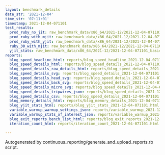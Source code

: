 ```yaml
---
layout: benchmark_details
date_str: '2021-12-04'
time_str: '07:11:01'
timestamp: 2021-12-04-071101
test_results:
  prod_ruby_no_jit: raw_benchmark_data/x86_64/2021-12/2021-12-04-071101_basic_benchmark_prod_ruby_no_jit.json
  prod_ruby_with_mjit: raw_benchmark_data/x86_64/2021-12/2021-12-04-071101_basic_benchmark_prod_ruby_with_mjit.json
  prod_ruby_with_yjit: raw_benchmark_data/x86_64/2021-12/2021-12-04-071101_basic_benchmark_prod_ruby_with_yjit.json
  ruby_30_with_mjit: raw_benchmark_data/x86_64/2021-12/2021-12-04-071101_basic_benchmark_ruby_30_with_mjit.json
  yjit_stats: raw_benchmark_data/x86_64/2021-12/2021-12-04-071101_basic_benchmark_yjit_stats.json
reports:
  blog_speed_headline_html: reports/blog_speed_headline_2021-12-04-071101.html
  blog_speed_details_html: reports/blog_speed_details_2021-12-04-071101.html
  blog_speed_details_raw_details_html: reports/blog_speed_details_2021-12-04-071101.raw_details.html
  blog_speed_details_svg: reports/blog_speed_details_2021-12-04-071101.svg
  blog_speed_details_head_svg: reports/blog_speed_details_2021-12-04-071101.head.svg
  blog_speed_details_back_svg: reports/blog_speed_details_2021-12-04-071101.back.svg
  blog_speed_details_micro_svg: reports/blog_speed_details_2021-12-04-071101.micro.svg
  blog_speed_details_tripwires_json: reports/blog_speed_details_2021-12-04-071101.tripwires.json
  blog_speed_details_csv: reports/blog_speed_details_2021-12-04-071101.csv
  blog_memory_details_html: reports/blog_memory_details_2021-12-04-071101.html
  blog_yjit_stats_html: reports/blog_yjit_stats_2021-12-04-071101.html
  variable_warmup_warmup_settings_json: reports/variable_warmup_2021-12-04-071101.warmup_settings.json
  variable_warmup_stats_of_interest_json: reports/variable_warmup_2021-12-04-071101.stats_of_interest.json
  blog_exit_reports_bench_list_html: reports/blog_exit_reports_2021-12-04-071101.bench_list.html
  iteration_count_html: reports/iteration_count_2021-12-04-071101.html

---
```

Autogenerated by continuous_reporting/generate_and_upload_reports.rb script.
